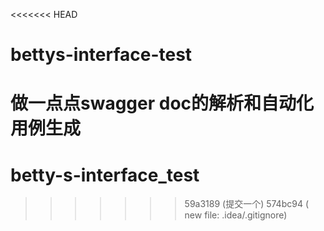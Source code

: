 <<<<<<< HEAD
# bettys-interface-test
做一点点swagger doc的解析和自动化用例生成
=======
# betty-s-interface_test
>>>>>>> 59a3189 (提交一个)
>>>>>>> 574bc94 (	new file:   .idea/.gitignore)

